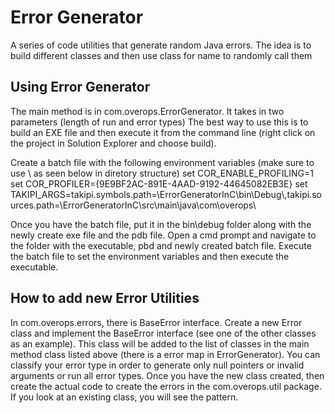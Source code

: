 # Error Generator
A series of code utilities that generate random Java errors. The idea is to build different classes and then use class for name to randomly call them

## Using Error Generator
The main method is in com.overops.ErrorGenerator. It takes in two parameters (length of run and error types)
The best way to use this is to build an EXE file and then execute it from the command line (right click on the project in Solution Explorer and choose build).

Create a batch file with the following environment variables (make sure to use \\ as seen below in diretory structure)
set COR_ENABLE_PROFILING=1
set COR_PROFILER={9E9BF2AC-891E-4AAD-9192-44645082EB3E}
set TAKIPI_ARGS=takipi.symbols.path=<full path to pbd files>\\ErrorGeneratorInC\\bin\Debug\\,takipi.sources.path=<full path to source files>\\ErrorGeneratorInC\\src\\main\\java\\com\\overops\\

Once you have the batch file, put it in the bin\debug folder along with the newly create exe file and the pdb file. Open a cmd prompt and navigate to the folder with the executable, pbd and newly created batch file. Execute the batch file to set the environment variables and then execute the executable.

## How to add new Error Utilities
In com.overops.errors, there is BaseError interface. Create a new Error class and implement the BaseError interface (see one of the other classes as an example). This class will be added to the list of classes in the main method class listed above (there is a error map in ErrorGenerator). You can classify your error type in order to generate only null pointers or invalid arguments or run all error types. Once you have the new class created, then create the actual code to create the errors in the com.overops.util package. If you look at an existing class, you will see the pattern. 
